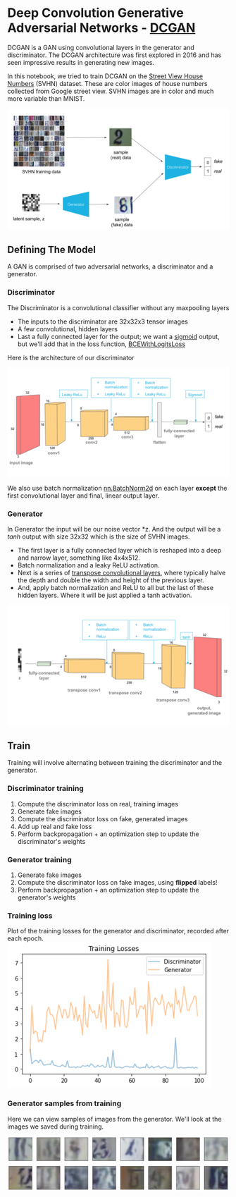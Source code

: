 # Deep Convolution Generative Adversarial Networks - [DCGAN](https://arxiv.org/pdf/1511.06434.pdf)

DCGAN is a GAN using convolutional layers in the generator and discriminator. The DCGAN architecture was first explored in 2016 and has seen impressive results in generating new images.

In this notebook, we tried to train DCGAN on the [Street View House Numbers](http://ufldl.stanford.edu/housenumbers/) (SVHN) dataset. These are color images of house numbers collected from Google street view. SVHN images are in color and much more variable than MNIST.

![SVHN](https://github.com/Shahrullo/GAN/blob/main/dcgan/assets/svhn_dcgan.png)


## Defining The Model
A GAN is comprised of two adversarial networks, a discriminator and a generator.

### Discriminator

The Discriminator is a convolutional classifier without any maxpooling layers

* The inputs to the discriminator are 32x32x3 tensor images
* A few convolutional, hidden layers
* Last a fully connected layer for the output; we want a [sigmoid](https://pytorch.org/docs/stable/nn.functional.html?highlight=sigmoid#torch.nn.functional.sigmoid) output, but we'll add that in the loss function, [BCEWithLogitsLoss](https://pytorch.org/docs/stable/generated/torch.nn.BCEWithLogitsLoss.html#torch.nn.BCEWithLogitsLoss)

Here is the architecture of our discriminator

![Discriminator](https://github.com/Shahrullo/GAN/blob/main/dcgan/assets/conv_discriminator.png)

We also use batch normalization [nn.BatchNorm2d](https://pytorch.org/docs/stable/nn.html#batchnorm2d) on each layer **except** the first convolutional layer and final, linear output layer.  

### Generator

In Generator the input will be our noise vector *z. And the output will be a $tanh$ output with size 32x32 which is the size of SVHN images.

* The first layer is a fully connected layer which is reshaped into a deep and narrow layer, something like 4x4x512.
* Batch normalization and a leaky ReLU activation.
* Next is a series of [transpose convolutional layers](https://pytorch.org/docs/stable/generated/torch.nn.ConvTranspose2d.html#torch.nn.ConvTranspose2d), where typically halve the depth and double the width and height of the previous layer.
* And, apply batch normalization and ReLU to all but the last of these hidden layers. Where it will be just applied a tanh activation.

![Generator](https://github.com/Shahrullo/GAN/blob/main/dcgan/assets/conv_generator.png)


## Train
Training will involve alternating between training the discriminator and the generator.

### Discriminator training
1. Compute the discriminator loss on real, training images
2. Generate fake images
3. Compute the discriminator loss on fake, generated images
4. Add up real and fake loss
5. Perform backpropagation + an optimization step to update the discriminator's weights

### Generator training
1. Generate fake images
2. Compute the discriminator loss on fake images, using **flipped** labels!
3. Perform backpropagation + an optimization step to update the generator's weights

### Training loss

Plot of the training losses for the generator and discriminator, recorded after each epoch.
![train_loss](https://github.com/Shahrullo/GAN/blob/main/dcgan/assets/TrainlLoss.PNG)


### Generator samples from training
Here we can view samples of images from the generator. We'll look at the images we saved during training.

![generated images](https://github.com/Shahrullo/GAN/blob/main/dcgan/assets/generatedexamples.PNG)
